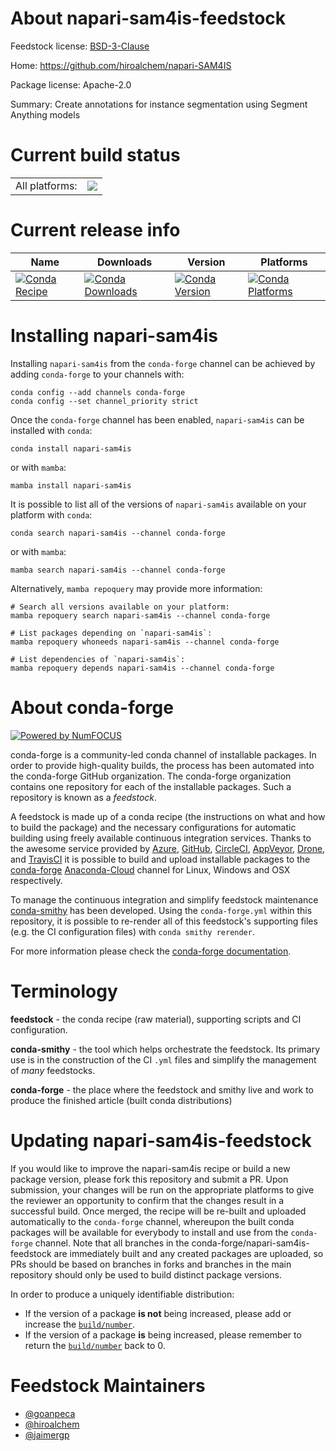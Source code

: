 About napari-sam4is-feedstock
=============================

Feedstock license: [BSD-3-Clause](https://github.com/conda-forge/napari-sam4is-feedstock/blob/main/LICENSE.txt)

Home: https://github.com/hiroalchem/napari-SAM4IS

Package license: Apache-2.0

Summary: Create annotations for instance segmentation using Segment Anything models

Current build status
====================


<table><tr><td>All platforms:</td>
    <td>
      <a href="https://dev.azure.com/conda-forge/feedstock-builds/_build/latest?definitionId=19371&branchName=main">
        <img src="https://dev.azure.com/conda-forge/feedstock-builds/_apis/build/status/napari-sam4is-feedstock?branchName=main">
      </a>
    </td>
  </tr>
</table>

Current release info
====================

| Name | Downloads | Version | Platforms |
| --- | --- | --- | --- |
| [![Conda Recipe](https://img.shields.io/badge/recipe-napari--sam4is-green.svg)](https://anaconda.org/conda-forge/napari-sam4is) | [![Conda Downloads](https://img.shields.io/conda/dn/conda-forge/napari-sam4is.svg)](https://anaconda.org/conda-forge/napari-sam4is) | [![Conda Version](https://img.shields.io/conda/vn/conda-forge/napari-sam4is.svg)](https://anaconda.org/conda-forge/napari-sam4is) | [![Conda Platforms](https://img.shields.io/conda/pn/conda-forge/napari-sam4is.svg)](https://anaconda.org/conda-forge/napari-sam4is) |

Installing napari-sam4is
========================

Installing `napari-sam4is` from the `conda-forge` channel can be achieved by adding `conda-forge` to your channels with:

```
conda config --add channels conda-forge
conda config --set channel_priority strict
```

Once the `conda-forge` channel has been enabled, `napari-sam4is` can be installed with `conda`:

```
conda install napari-sam4is
```

or with `mamba`:

```
mamba install napari-sam4is
```

It is possible to list all of the versions of `napari-sam4is` available on your platform with `conda`:

```
conda search napari-sam4is --channel conda-forge
```

or with `mamba`:

```
mamba search napari-sam4is --channel conda-forge
```

Alternatively, `mamba repoquery` may provide more information:

```
# Search all versions available on your platform:
mamba repoquery search napari-sam4is --channel conda-forge

# List packages depending on `napari-sam4is`:
mamba repoquery whoneeds napari-sam4is --channel conda-forge

# List dependencies of `napari-sam4is`:
mamba repoquery depends napari-sam4is --channel conda-forge
```


About conda-forge
=================

[![Powered by
NumFOCUS](https://img.shields.io/badge/powered%20by-NumFOCUS-orange.svg?style=flat&colorA=E1523D&colorB=007D8A)](https://numfocus.org)

conda-forge is a community-led conda channel of installable packages.
In order to provide high-quality builds, the process has been automated into the
conda-forge GitHub organization. The conda-forge organization contains one repository
for each of the installable packages. Such a repository is known as a *feedstock*.

A feedstock is made up of a conda recipe (the instructions on what and how to build
the package) and the necessary configurations for automatic building using freely
available continuous integration services. Thanks to the awesome service provided by
[Azure](https://azure.microsoft.com/en-us/services/devops/), [GitHub](https://github.com/),
[CircleCI](https://circleci.com/), [AppVeyor](https://www.appveyor.com/),
[Drone](https://cloud.drone.io/welcome), and [TravisCI](https://travis-ci.com/)
it is possible to build and upload installable packages to the
[conda-forge](https://anaconda.org/conda-forge) [Anaconda-Cloud](https://anaconda.org/)
channel for Linux, Windows and OSX respectively.

To manage the continuous integration and simplify feedstock maintenance
[conda-smithy](https://github.com/conda-forge/conda-smithy) has been developed.
Using the ``conda-forge.yml`` within this repository, it is possible to re-render all of
this feedstock's supporting files (e.g. the CI configuration files) with ``conda smithy rerender``.

For more information please check the [conda-forge documentation](https://conda-forge.org/docs/).

Terminology
===========

**feedstock** - the conda recipe (raw material), supporting scripts and CI configuration.

**conda-smithy** - the tool which helps orchestrate the feedstock.
                   Its primary use is in the construction of the CI ``.yml`` files
                   and simplify the management of *many* feedstocks.

**conda-forge** - the place where the feedstock and smithy live and work to
                  produce the finished article (built conda distributions)


Updating napari-sam4is-feedstock
================================

If you would like to improve the napari-sam4is recipe or build a new
package version, please fork this repository and submit a PR. Upon submission,
your changes will be run on the appropriate platforms to give the reviewer an
opportunity to confirm that the changes result in a successful build. Once
merged, the recipe will be re-built and uploaded automatically to the
`conda-forge` channel, whereupon the built conda packages will be available for
everybody to install and use from the `conda-forge` channel.
Note that all branches in the conda-forge/napari-sam4is-feedstock are
immediately built and any created packages are uploaded, so PRs should be based
on branches in forks and branches in the main repository should only be used to
build distinct package versions.

In order to produce a uniquely identifiable distribution:
 * If the version of a package **is not** being increased, please add or increase
   the [``build/number``](https://docs.conda.io/projects/conda-build/en/latest/resources/define-metadata.html#build-number-and-string).
 * If the version of a package **is** being increased, please remember to return
   the [``build/number``](https://docs.conda.io/projects/conda-build/en/latest/resources/define-metadata.html#build-number-and-string)
   back to 0.

Feedstock Maintainers
=====================

* [@goanpeca](https://github.com/goanpeca/)
* [@hiroalchem](https://github.com/hiroalchem/)
* [@jaimergp](https://github.com/jaimergp/)

